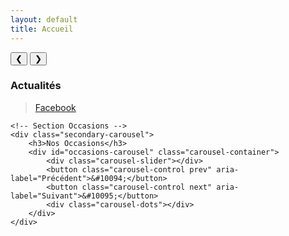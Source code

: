 ```yaml
---
layout: default
title: Accueil
---
```


<!-- Carrousel principal -->
<section id="home-carousel-section">
    <div id="home-carousel" class="carousel-container">
        <div class="carousel-slider">
            <!-- Le contenu est chargé dynamiquement -->
        </div>
        <button class="carousel-control prev" aria-label="Précédent">&#10094;</button>
        <button class="carousel-control next" aria-label="Suivant">&#10095;</button>
        <div class="carousel-dots"></div>
    </div>
</section>

<div class="secondary-carousels-wrapper">
    <!-- Section Facebook (remplace le carrousel Actualités) -->
    <div class="secondary-carousel">
        <h3>Actualités</h3>
        <div id="fb-root"></div>
        <div class="fb-page" data-href="https://www.facebook.com/profile.php?id=61573705277749" data-tabs="timeline" data-width="" data-height="400" data-small-header="false" data-adapt-container-width="true" data-hide-cover="false" data-show-facepile="false">
            <blockquote cite="https://www.facebook.com/profile.php?id=61573705277749" class="fb-xfbml-parse-ignore"><a href="https://www.facebook.com/profile.php?id=61573705277749">Facebook</a></blockquote>
        </div>
        <script async defer crossorigin="anonymous" src="https://connect.facebook.net/fr_FR/sdk.js#xfbml=1&version=v17.0" nonce="franchini"></script>
    </div>

    <!-- Section Occasions -->
    <div class="secondary-carousel">
        <h3>Nos Occasions</h3>
        <div id="occasions-carousel" class="carousel-container">
            <div class="carousel-slider"></div>
            <button class="carousel-control prev" aria-label="Précédent">&#10094;</button>
            <button class="carousel-control next" aria-label="Suivant">&#10095;</button>
            <div class="carousel-dots"></div>
        </div>
    </div>
</div>
